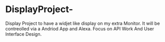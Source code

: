 # DisplayProject-
Display Project to have a widjet like display on my extra Monitor. It will be contreolled via a Andriod App and  Alexa. Focus on API Work And User Interface Design. 
